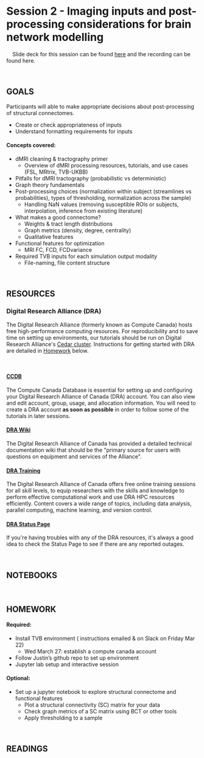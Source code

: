 # Session 2 - Imaging inputs and post-processing considerations for brain network modelling

&nbsp;&nbsp;&nbsp;&nbsp;Slide deck for this session can be found [here](https://docs.google.com/presentation/d/1D30noTEmEf7WG79DQvx8s5TIpO1v7XMXegMtXps2ouo/edit?usp=drive_link) and the recording can be found here.

<br>

## GOALS
Participants will able to make appropriate decisions about post-processing of structural connectomes. 
- Create or check appropriateness of inputs
- Understand formatting requirements for inputs

#### Concepts covered: 
- dMRI cleaning & tractography primer
  - Overview of dMRI processing resources, tutorials, and use cases (FSL, MRtrix, TVB-UKBB)
- Pitfalls for dMRI tractography (probabilistic vs deterministic)
- Graph theory fundamentals
- Post-processing choices (normalization within subject (streamlines vs probabilities), types of thresholding, normalization across the sample)
  - Handling NaN values (removing susceptible ROIs or subjects, interpolation, inference from existing literature)
- What makes a good connectome?
  - Weights & tract length distributions
  - Graph metrics (density, degree, centrality)
  - Qualitative features
- Functional features for optimization
  - MRI FC, FCD, FCDvariance
- Required TVB inputs for each simulation output modality
  - File-naming, file content structure

<br> 

## RESOURCES

### Digital Research Alliance (DRA)
The Digital Research Alliance (formerly known as Compute Canada) hosts free high-performance computing resources. For reproducibility and to save time on setting up environments, our tutorials should be run on Digital Research Alliance's [Cedar cluster](https://docs.alliancecan.ca/wiki/Cedar). Instructions for getting started with DRA are detailed in [Homework](#HOMEWORK) below.

<br>

#### [CCDB](https://ccdb.alliancecan.ca/)
The Compute Canada Database is essential for setting up and configuring your Digital Research Alliance of Canada (DRA) account. You can also view and edit account, group, usage, and allocation information. You will need to create a DRA account **as soon as possible** in order to follow some of the tutorials in later sessions.



#### [DRA Wiki](https://docs.alliancecan.ca/wiki/Technical_documentation)
The Digital Research Alliance of Canada has provided a detailed technical documentation wiki that should be the "primary source for users with questions on equipment and services of the Alliance".



#### [DRA Training](https://alliancecan.ca/en/services/advanced-research-computing/technical-support/training-calendar)
The Digital Research Alliance of Canada offers free online training sessions for all skill levels, to equip researchers with the skills and knowledge to perform effective computational work and use DRA HPC resources efficiently. Content covers a wide range of topics, including data analysis, parallel computing, machine learning, and version control.


#### [DRA Status Page](https://status.alliancecan.ca/)
If you're having troubles with any of the DRA resources, it's always a good idea to check the Status Page to see if there are any reported outages.

<br>

## NOTEBOOKS



<br>

## HOMEWORK

#### Required:
- Install TVB environment ( instructions emailed & on Slack on Friday Mar 22)
  - Wed March 27: establish a compute canada account
- Follow Justin’s github repo to set up environment
- Jupyter lab setup and interactive session

#### Optional:
- Set up a jupyter notebook to explore structural connectome and functional features 
  - Plot a structural connectivity (SC) matrix for your data
  - Check graph metrics of a SC matrix using BCT or other tools
  - Apply thresholding to a sample

<br>

## READINGS

